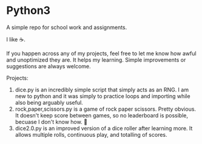 # Python3
A simple repo for school work and assignments. 

I like :coffee:.

If you happen across any of my projects, feel free to let me know how awful and unoptimized they are. It helps my learning. Simple improvements or suggestions are always welcome.

Projects:

1. dice.py is an incredibly simple script that simply acts as an RNG. I am new to python and it was simply to practice loops and importing while also being arguably useful.
2. rock,paper,scissors.py is a game of rock paper scissors. Pretty obvious. It doesn't keep score between games, so no leaderboard is possible, becuase I don't know how. :shrug:
3. dice2.0.py is an improved version of a dice roller after learning more. It allows multiple rolls, continuous play, and totalling of scores.
